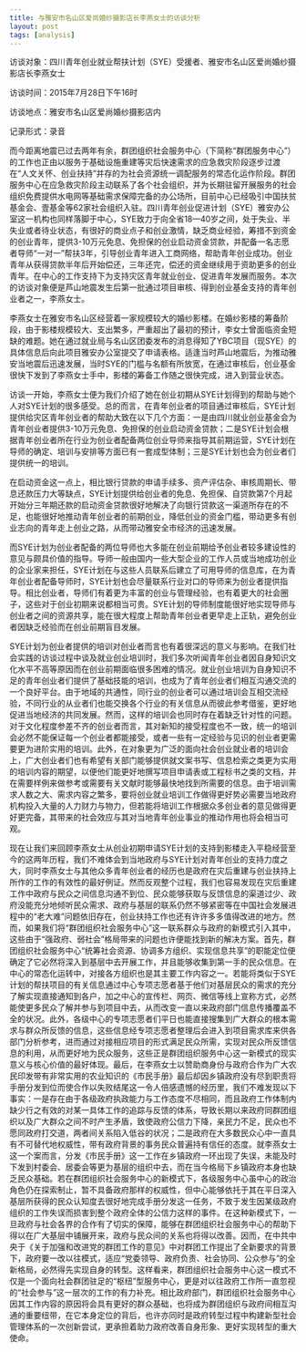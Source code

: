 ```yaml
---
title: 与雅安市名山区爱尚婚纱摄影店长李燕女士的访谈分析
layout: post
tags: [analysis] 
---
```

访谈对象：四川青年创业就业帮扶计划（SYE）受援者、雅安市名山区爱尚婚纱摄影店长李燕女士

访谈时间：2015年7月28日下午16时

访谈地点：雅安市名山区爱尚婚纱摄影店内

记录形式：录音

而今距离地震已过去两年有余，群团组织社会服务中心（下简称“群团服务中心”）的工作也正由以服务于基础设施重建等灾后快速需求的应急救灾阶段逐步过渡在“人文关怀、创业扶持”并存的为社会资源统一调配服务的常态化运作阶段。群团服务中心在应急救灾阶段主动联系了各个社会组织，并为长期驻留开展服务的社会组织免费提供水电网等基础需求保障完备的办公场所，目前中心已经吸引中国扶贫基金会、壹基金等62家社会组织入驻。四川青年创业促进计划（SYE）雅安办公室这一机构也同样落脚于中心，SYE致力于向全省18—40岁之间，处于失业、半失业或者待业状态，有很好的商业点子和创业激情，缺乏商业经验，筹措不到资金的创业青年，提供3-10万元免息、免担保的创业启动资金贷款，并配备一名志愿者导师“一对一”帮扶3年，引导创业青年进入工商网络，帮助青年创业成功。创业青年从获得贷款半年后开始偿还，三年还完，偿还的资金继续用于资助更多的创业青年。在中心的工作支持下为支持灾区青年就业创业、促进青年发展而服务。本次的访谈对象便是芦山地震发生后第一批通过项目审核、得到创业基金支持的青年创业者之一，李燕女士。

李燕女士在雅安市名山区经营着一家规模较大的婚纱影楼。在婚纱影楼的筹备阶段，由于影楼规模较大、支出繁多，严重超出了最初的预计，李女士曾面临资金短缺的难题。她在通过就业局与名山区团委发布的消息得知了YBC项目（现SYE）的具体信息后向此项目雅安办公室提交了申请表格。适逢当时芦山地震后，为推动雅安当地震后迅速发展，当时SYE的门槛与名额有所放宽，在通过审核后，创业基金很快下发到了李燕女士手中，影楼的筹备工作随之很快完成，进入到营业状态。

访谈一开始，李燕女士便为我们介绍了她在创业初期从SYE计划得到的帮助与她个人对SYE计划的很多感受。总的而言，在青年创业者的项目通过审核后，SYE计划提供给灾区青年创业者的帮助大致在以下几个方面：一是由四川就业创业基金会为青年创业者提供3-10万元免息、免担保的创业启动资金贷款；二是SYE计划会根据青年创业者所在行业为创业者配备两位创业导师来指导其前期运营，SYE计划在导师的确定、培训与安排等方面已有一套成型体制；三是SYE计划也会为创业者们提供统一的培训。

在启动资金这一点上，相比银行贷款的申请手续多、资产评估杂、审核周期长、带息还款压力大等缺点，SYE计划提供给创业者的免息、免担保、自贷款第7个月起开始分三年期还款的启动资金贷款很好地解决了向银行贷款这一渠道所存在的不足，也能很好地推动青年创业者的前期创业，降低创业的资金门槛，带动更多有创业志向的青年走上创业之路，从而带动雅安全市经济的迅速发展。

而SYE计划为创业者配备的两位导师也大多能在创业前期给予创业者较多建设性的意见与颇具价值的指导。导师一般由国内一些大型企业的工作人员或当地成功创业的企业家来担任，SYE计划在与这些人员联系后建立了可用导师的信息库，在为青年创业者配备导师时，SYE计划也会尽量联系行业对口的导师来为创业者提供指导。相比创业者，导师们有着更为丰富的创业与管理经验，也有着更大的社会圈子，这些对于创业初期来说都相当可贵。SYE计划的导师制度能很好地实现导师与创业者之间的资源共享，能在很大程度上帮助青年创业者更早走上正轨，避免创业者因缺乏经验而在创业前期盲目发展。

SYE计划为创业者提供的培训对创业者而言也有着很深远的意义与影响。在我们社会实践的访谈过程中谈及就业创业培训时，我们多次听闻青年创业者因自身知识文化水平不高等原因而在创业前期面临很多困难的情况。就业创业培训为自身知识不足的青年创业者们提供了基础技能的培训，也成为了青年创业者们相互沟通交流的一个良好平台。由于地域的共通性，同行业的创业者可以通过培训会互相交流经验，不同行业的从业者们也能交换各个行业的有关信息从而彼此参考借鉴，更好地促进当地经济的共同发展。然而，这样的培训会也同时存在着缺乏针对性的问题。对于文化程度参差不齐的创业者而言，其对新知的接受程度也不一致，统一的培训会必然不能保证每一个创业者都能接受，或者一些有一定经验与见识的创业者更需要更为进阶实用的培训。此外，在对象更为广泛的面向社会创业就业者的培训会上，广大创业者们也有希望有关部门能够提供就文案书写、信息检索之类更为实用的培训内容的期望，以便他们能更好地撰写项目申请表或工程标书之类的文档，并在需要样例来做参考或需要有关文献时能够最快地找到所需要的信息。由于培训需求人数之大、需求内容之繁多，要将创业就业培训工作做得更好势必需要当地政府机构投入大量的人力财力与物力，但若能将培训工作根据众多创业者的意见做得更好更完备，其带来的社会效应与其对当地青年创业事业的推动作用也将会相当可观。

现在让我们来回顾李燕女士从创业初期申请SYE计划的支持到影楼走入平稳经营至今的这两年历程，我们不难体会到当地政府与SYE计划对青年创业的支持力度之大，同时李燕女士与其他众多青年创业者的经历也是政府在灾后重建与创业扶持上所作的工作的有效性的最好例证。然而反观整个过程，我们也容易发现在灾后重建工作中政府与民众之间信息沟通不到位、民众能够获取与反馈信息的渠道过少、政府没能充分地倾听民众需求、政府与基层的联系仍然不够紧密等在中国社会发展进程中的“老大难”问题依旧存在，创业扶持工作也还有许许多多值得改进的地方。然而，如果我们将“群团组织社会服务中心”这一联系群众与政府的新模式引入其中，这些由于“强政府、弱社会”格局带来的问题也许便能找到新的解决方案。首先，群团组织社会服务中心“统筹社会资源、协调多方组织、实现信息共享”的职能定位便确定了它必然将深入到基层中去开展工作，并且能够收集到第一手的民众信息。在中心的常态化运转中，对接各方组织也是其主要工作内容之一。若能将类似于SYE计划的帮扶项目的有关信息通过中心专项志愿者基于他们对基层民众的需求的充分了解实现直接通知到各户，加之中心的宣传栏、网页、微信等线上宣称方式，必然能使更多民众了解并参与到项目中去，从而改变一直以来政府部门信息传播覆盖不全的状况。此外，各级中心的专项志愿者们平日也能直接搜集到广大群众的根本需求与群众所反馈的信息，这些信息经专项志愿者整理后会进入到项目需求库来供各部门分析参考，进而通过对接相应项目的形式满足民众所需，实现对民众所反馈信息的利用，从而更好地为民众服务，这些正是群团组织服务中心这一新模式的现实意义与核心价值的最好体现。最后，在李燕女士以赞助商身份与政府合作为广大农民印发带有非常实用的农业知识的《市民手册》最后却因乡镇政府没有尽到职责将手册分发到位而使合作以失败结尾这一令人倍感遗憾的经历里，我们不难发现以下事实：一是存在由于各级政府执政能力与工作态度不尽相同，而且政府工作体制内缺少行之有效的对某一具体工作的追踪与反馈的体系，导致长期以来政府同群团组织以及广大群众之间不时产生矛盾，致使政府公信力下降，亲民力不足，民众也不愿同政府打交道，两者间关系陷入低谷的状况；二是政府在大多数民众心中一直具有不可替代地权威性，带有政府背景的事务民众普遍持有信任的态度。就李燕女士这一个案而言，分发《市民手册》这一工作在乡镇政府一环出现了失误，未能及时下发到村委会、居委会等更为基层的组织中去，而在当今格局下乡镇政府本身也缺乏民众基础。若在群团组织社会服务中心的新模式下，各级服务中心虽中心的政治角色仍在探索制止，暂不具备政府那样的权威性，但中心能够依托于其在平日深入基层所获得的民众认知度去很好地完成手册分发这一任务，不致于发生因某级政府组织的工作失误而损害到整个政府全体的公信力这样的事件。在这种新模式下，一旦政府与社会各界的合作有了切实的保障，能够在群团组织社会服务中心的帮助下得以在广大基层中铺展开来，政府与民众间的关系也将得以改善。因而，在中共中央于《关于加强和改进党的群团工作的意见》中对群团工作提出了全新要求的背景下，政府要一改以往模式，适应“党委领导、政府负责、社会协同、公众参与”的全新格局，必然得先实现自身的转型。这样看来，群团组织社会服务中心这一模式不仅是一个面向社会群团驻足的“枢纽”型服务中心，更是对以往政府工作所一直忽视的“社会参与”这一层次的工作的有力补充。相比政府部门，群团组织社会服务中心因其工作内容的原因将会具有更好的群众基础，也将成为群团组织与政府间相互沟通的重要纽带，在它本身定位的背后，也许亦同时是政府转型过程中构建新型社会管理体系的一次创新尝试，更承担着助力政府改善自身形象、更好实现转型的重大使命。
